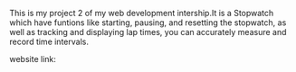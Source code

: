 This is my project 2 of my web development intership.It is a Stopwatch which have funtions like starting, pausing, and resetting the stopwatch, as well as tracking and displaying lap times, you can accurately measure and record time intervals.

website link: 
